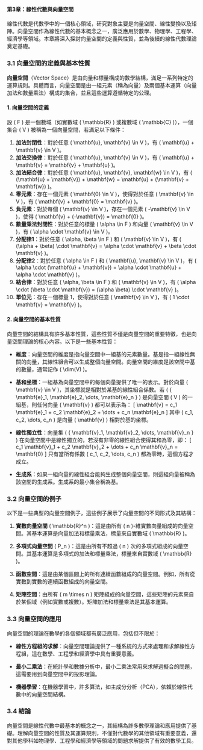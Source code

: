 #### 第3章：線性代數與向量空間

線性代數是代數學中的一個核心領域，研究對象主要是向量空間、線性變換以及矩陣。向量空間作為線性代數的基本概念之一，廣泛應用於數學、物理學、工程學、經濟學等領域。本章將深入探討向量空間的定義與性質，並為後續的線性代數理論奠定基礎。

### 3.1 向量空間的定義與基本性質

**向量空間**（Vector Space）是由向量和標量構成的數學結構，滿足一系列特定的運算規則。具體而言，向量空間是由一組元素（稱為向量）及兩個基本運算（向量加法和數量乘法）構成的集合，並且這些運算遵循特定的公理。

#### 1. 向量空間的定義

設 \( F \) 是一個數域（如實數域 \( \mathbb{R} \) 或複數域 \( \mathbb{C} \)），一個集合 \( V \) 被稱為一個向量空間，若滿足以下條件：

1. **加法封閉性**：對於任意 \( \mathbf{u}, \mathbf{v} \in V \)，有 \( \mathbf{u} + \mathbf{v} \in V \)。
2. **加法交換律**：對於任意 \( \mathbf{u}, \mathbf{v} \in V \)，有 \( \mathbf{u} + \mathbf{v} = \mathbf{v} + \mathbf{u} \)。
3. **加法結合律**：對於任意 \( \mathbf{u}, \mathbf{v}, \mathbf{w} \in V \)，有 \( (\mathbf{u} + \mathbf{v}) + \mathbf{w} = \mathbf{u} + (\mathbf{v} + \mathbf{w}) \)。
4. **零元素**：存在一個元素 \( \mathbf{0} \in V \)，使得對於任意 \( \mathbf{v} \in V \)，有 \( \mathbf{v} + \mathbf{0} = \mathbf{v} \)。
5. **負元素**：對於每個 \( \mathbf{v} \in V \)，存在一個元素 \( -\mathbf{v} \in V \)，使得 \( \mathbf{v} + (-\mathbf{v}) = \mathbf{0} \)。
6. **數量乘法封閉性**：對於任意的標量 \( \alpha \in F \) 和向量 \( \mathbf{v} \in V \)，有 \( \alpha \cdot \mathbf{v} \in V \)。
7. **分配律1**：對於任意 \( \alpha, \beta \in F \) 和 \( \mathbf{v} \in V \)，有 \( (\alpha + \beta) \cdot \mathbf{v} = \alpha \cdot \mathbf{v} + \beta \cdot \mathbf{v} \)。
8. **分配律2**：對於任意 \( \alpha \in F \) 和 \( \mathbf{u}, \mathbf{v} \in V \)，有 \( \alpha \cdot (\mathbf{u} + \mathbf{v}) = \alpha \cdot \mathbf{u} + \alpha \cdot \mathbf{v} \)。
9. **結合律**：對於任意 \( \alpha, \beta \in F \) 和 \( \mathbf{v} \in V \)，有 \( \alpha \cdot (\beta \cdot \mathbf{v}) = (\alpha \beta) \cdot \mathbf{v} \)。
10. **單位元**：存在一個標量 1，使得對於任意 \( \mathbf{v} \in V \)，有 \( 1 \cdot \mathbf{v} = \mathbf{v} \)。

#### 2. 向量空間的基本性質

向量空間的結構具有許多基本性質，這些性質不僅是向量空間的重要特徵，也是向量空間理論的核心內容。以下是一些基本性質：

- **維度**：向量空間的維度是指向量空間中一組基的元素數量。基是指一組線性無關的向量，其線性組合可以生成整個向量空間。向量空間的維度是該空間中基的數量，通常記作 \( \dim(V) \)。
  
- **基和坐標**：一組基為向量空間中的每個向量提供了唯一的表示。對於向量 \( \mathbf{v} \in V \)，其坐標就是相對於某基的線性組合係數。若 \( \{ \mathbf{e}_1, \mathbf{e}_2, \dots, \mathbf{e}_n \} \) 是向量空間 \( V \) 的一組基，則任何向量 \( \mathbf{v} \) 都可以表示為：
  \[
  \mathbf{v} = c_1 \mathbf{e}_1 + c_2 \mathbf{e}_2 + \dots + c_n \mathbf{e}_n
  \]
  其中 \( c_1, c_2, \dots, c_n \) 是向量 \( \mathbf{v} \) 相對於基的坐標。

- **線性獨立性**：向量集 \( \{ \mathbf{v}_1, \mathbf{v}_2, \dots, \mathbf{v}_n \} \) 在向量空間中是線性獨立的，若沒有非零的線性組合使得其和為零，即：
  \[
  c_1 \mathbf{v}_1 + c_2 \mathbf{v}_2 + \dots + c_n \mathbf{v}_n = \mathbf{0}
  \]
  只有當所有係數 \( c_1, c_2, \dots, c_n \) 都為零時，這個方程才成立。

- **生成系**：如果一組向量的線性組合能夠生成整個向量空間，則這組向量被稱為該空間的生成系。生成系的最小集合稱為基。

### 3.2 向量空間的例子

以下是一些典型的向量空間例子，這些例子展示了向量空間的不同形式及其結構：

1. **實數向量空間** \( \mathbb{R}^n \)：這是由所有 \( n \)-維實數向量組成的向量空間。其基本運算是向量加法和標量乘法，標量來自實數域 \( \mathbb{R} \)。
   
2. **多項式向量空間** \( P_n \)：這是由所有不超過 \( n \) 次的多項式組成的向量空間。其基本運算是多項式的加法和標量乘法，標量來自實數域 \( \mathbb{R} \)。

3. **函數空間**：這是由某個區間上的所有連續函數組成的向量空間。例如，所有從實數到實數的連續函數組成的向量空間。

4. **矩陣空間**：由所有 \( m \times n \) 矩陣組成的向量空間，這些矩陣的元素來自於某個域（例如實數或複數）。矩陣加法和標量乘法是其基本運算。

### 3.3 向量空間的應用

向量空間的理論在數學的各個領域都有廣泛應用，包括但不限於：

- **線性方程組的求解**：向量空間理論提供了一種系統的方式來處理和求解線性方程組，這在數學、工程學和經濟學中具有重要意義。
  
- **最小二乘法**：在統計學和數據分析中，最小二乘法常用來求解過擬合的問題，這需要用到向量空間中的投影理論。
  
- **機器學習**：在機器學習中，許多算法，如主成分分析（PCA），依賴於線性代數中的向量空間結構。

### 3.4 結論

向量空間是線性代數中最基本的概念之一，其結構為許多數學理論和應用提供了基礎。理解向量空間的性質及其運算規則，不僅對代數學的其他領域有重要意義，還對其他學科如物理學、工程學和經濟學等領域的問題求解提供了有效的數學工具。